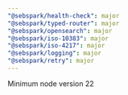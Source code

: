 ```yaml
---
"@sebspark/health-check": major
"@sebspark/typed-router": major
"@sebspark/opensearch": major
"@sebspark/iso-10383": major
"@sebspark/iso-4217": major
"@sebspark/logging": major
"@sebspark/retry": major
---
```


Minimum node version 22
